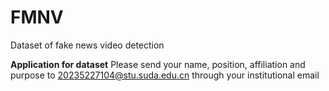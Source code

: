 # FMNV
Dataset of fake news video detection

**Application for dataset**
Please send your name, position, affiliation and purpose to 20235227104@stu.suda.edu.cn through your institutional email
